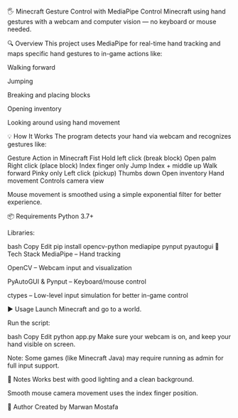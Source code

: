 🖐️ Minecraft Gesture Control with MediaPipe
Control Minecraft using hand gestures with a webcam and computer vision — no keyboard or mouse needed.

🔍 Overview
This project uses MediaPipe for real-time hand tracking and maps specific hand gestures to in-game actions like:

Walking forward

Jumping

Breaking and placing blocks

Opening inventory

Looking around using hand movement

💡 How It Works
The program detects your hand via webcam and recognizes gestures like:

Gesture	Action in Minecraft
Fist	Hold left click (break block)
Open palm	Right click (place block)
Index finger only	Jump
Index + middle up	Walk forward
Pinky only	Left click (pickup)
Thumbs down	Open inventory
Hand movement	Controls camera view

Mouse movement is smoothed using a simple exponential filter for better experience.

📦 Requirements
Python 3.7+

Libraries:

bash
Copy
Edit
pip install opencv-python mediapipe pynput pyautogui
🧠 Tech Stack
MediaPipe – Hand tracking

OpenCV – Webcam input and visualization

PyAutoGUI & Pynput – Keyboard/mouse control

ctypes – Low-level input simulation for better in-game control

▶️ Usage
Launch Minecraft and go to a world.

Run the script:

bash
Copy
Edit
python app.py
Make sure your webcam is on, and keep your hand visible on screen.

Note: Some games (like Minecraft Java) may require running as admin for full input support.

📌 Notes
Works best with good lighting and a clean background.

Smooth mouse camera movement uses the index finger position.

👤 Author
Created by Marwan Mostafa
